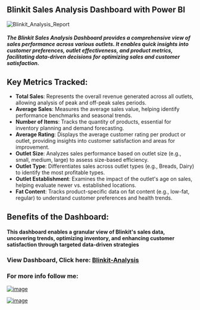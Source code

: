 ## Blinkit Sales Analysis Dashboard with Power BI
![Blinkit_Analysis_Report](https://github.com/user-attachments/assets/ef586fa9-9a03-49d7-87a8-6540bd54066d)

##### The Blinkit Sales Analysis Dashboard provides a comprehensive view of sales performance across various outlets. It enables quick insights into customer preferences, outlet effectiveness, and product metrics, facilitating data-driven decisions for optimizing sales and customer satisfaction.

## Key Metrics Tracked:

* <b>Total Sales</b>: Represents the overall revenue generated across all outlets, allowing analysis of peak and off-peak sales periods.
* <b>Average Sales</b>: Measures the average sales value, helping identify performance benchmarks and seasonal trends.
* <b>Number of Items</b>: Tracks the quantity of products, essential for inventory planning and demand forecasting.
* <b>Average Rating</b>: Displays the average customer rating per product or outlet, providing insights into customer satisfaction and areas for improvement.
* <b>Outlet Size</b>: Analyzes sales performance based on outlet size (e.g., small, medium, large) to assess size-based efficiency.
* <b>Outlet Type</b>: Differentiates sales across outlet types (e.g., Breads, Dairy) to identify the most profitable types.
* <b>Outlet Establishment</b>: Examines the impact of the outlet's age on sales, helping evaluate newer vs. established locations.
* <b>Fat Content</b>: Tracks product-specific data on fat content (e.g., low-fat, regular) to understand customer preferences and health trends.

## Benefits of the Dashboard:
#### This dashboard enables a granular view of Blinkit's sales data, uncovering trends, optimizing inventory, and enhancing customer satisfaction through targeted data-driven strategies
  
### View Dashboard, Click here: <a href="https://app.powerbi.com/view?r=eyJrIjoiZDJjYTM2MGUtMDg1ZC00NjE4LWJlZjgtZDU3OTNhZmNmMWIwIiwidCI6IjFkMjlkNzM5LTIzY2YtNDMwMS1hNTZlLTU1YzA0ZDg1NGQxOSJ9">Blinkit-Analysis</a>

### For more info follow me:
<a href="https://www.linkedin.com/in/kant-ai/" sizes="16x16">![image](https://github.com/user-attachments/assets/465b5755-9b18-4ba8-b850-00be385b4e1e)</a>

<a href="https://genrix.netlify.app/" sizes="16x16">![image](https://github.com/user-attachments/assets/9dce15d8-90e3-47ab-9795-0a97996b0e82)</a>


